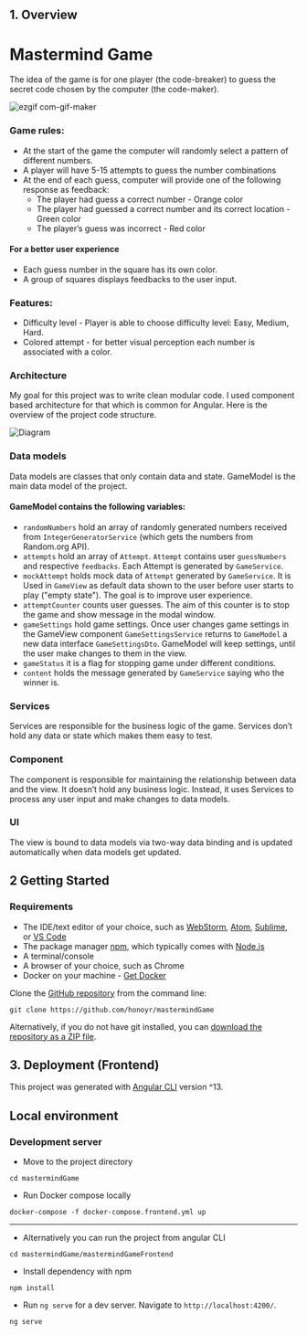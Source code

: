 
## 1. Overview

Mastermind Game
============
The idea of the game is for one player (the code-breaker) to guess the secret code chosen by the computer (the code-maker).

![ezgif com-gif-maker](https://user-images.githubusercontent.com/33399226/143380204-97c0d633-d5f0-431c-92c7-408e35489850.gif)

### Game rules:

- At the start of the game the computer will randomly select a pattern of different numbers. 
- A player will have 5-15 attempts to guess the number combinations
- At the end of each guess, computer will provide one of the following response
  as feedback:
  - The player had guess a correct number - Orange color
  - The player had guessed a correct number and its correct location - Green color
  - The player’s guess was incorrect - Red color 

#### For a better user experience
- Each guess number in the square has its own color. 
- A group of squares displays feedbacks to the user input.

### Features:
- Difficulty level - Player is able to choose difficulty level: Easy, Medium, Hard.
- Colored attempt - for better visual perception each number is associated with a color.

### Architecture

My goal for this project was to write clean modular code. I used component based architecture for that which is common for Angular. Here is the overview of the project code structure.

![Diagram](https://lucid.app/publicSegments/view/222c51e0-ef61-4308-b2fe-3eb43c037ccd/image.png)

### Data models
Data models are classes that only contain data and state. GameModel is the main data model of the project.

#### GameModel contains the following variables:
- ```randomNumbers``` hold an array of randomly generated numbers received from ```IntegerGeneratorService``` (which gets the numbers from Random.org API).
- ```attempts``` hold an array of ```Attempt```. ```Attempt``` contains user ```guessNumbers``` and respective ```feedbacks```. Each Attempt is generated by ```GameService```.
- ```mockAttempt``` holds mock data of ```Attempt``` generated by ```GameService```. It is Used in ```GameView``` as default data shown to the user before user starts to play ("empty state"). The goal is to improve user experience.
- ```attemptCounter``` counts user guesses. The aim of this counter is to stop the game and show message in the modal window.
- ```gameSettings``` hold game settings. Once user changes game settings in the GameView component ```GameSettingsService``` returns to ```GameModel``` a new data interface ```GameSettingsDto```. GameModel will keep settings, until the user make changes to them in the view.
- ```gameStatus``` it is a flag for stopping game under different conditions.
- ```content``` holds the message generated by ```GameService``` saying who the winner is.
### Services
Services are responsible for the business logic of the game. Services don’t hold any data or state which makes them easy to test.

### Component
The component is responsible for maintaining the relationship between data and the view. It doesn’t hold any business logic. Instead, it uses Services to process any user input and make changes to data models.

### UI
The view is bound to data models via two-way data binding and is updated automatically when data models get updated.

## 2 Getting Started

### Requirements

- The IDE/text editor of your choice, such as  [WebStorm](https://www.jetbrains.com/webstorm),  [Atom](https://atom.io/),  [Sublime](https://www.sublimetext.com/), or  [VS Code](https://code.visualstudio.com/)
- The package manager  [npm](https://www.npmjs.com/), which typically comes with  [Node.js](https://nodejs.org/en/)
- A terminal/console
- A browser of your choice, such as Chrome
- Docker on your machine - [Get Docker](https://docs.docker.com/get-docker/)

Clone the [GitHub repository](https://github.com/honoyr/mastermindGame)  from the command line:
```
git clone https://github.com/honoyr/mastermindGame
```
Alternatively, if you do not have git installed, you can  [download the repository as a ZIP file](https://github.com/honoyr/leader_talks/archive/main.zip).

## 3. Deployment (Frontend)

This project was generated with [Angular CLI](https://github.com/angular/angular-cli) version ^13.

## Local environment

### Development server
- Move to the project directory
```
cd mastermindGame

```
- Run Docker compose locally
```
docker-compose -f docker-compose.frontend.yml up

```
-----------
- Alternatively you can run the project from angular CLI
```
cd mastermindGame/mastermindGameFrontend

```
- Install dependency with npm
```
npm install

```
- Run `ng serve` for a dev server. Navigate to `http://localhost:4200/`.
```
ng serve

```
